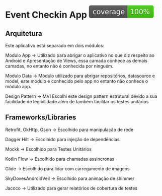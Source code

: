 # Event Checkin App    ![Cobertura de Testes](.github/badges/jacoco.svg) 

## Arquitetura
Este aplicativo está separado em dois módulos:

Modulo App -> Utilizado para abrigar o aplicativo no que diz respeito ao Android e Apresentação de Views, essa camada conhece as demais camadas, no entanto não é conhecida por ninguém.

Modulo Data -> Módulo utilizado para abrigar repositórios, datasource e model, este módulo é conhecido pelo app no entanto não conhece o módulo app.

Design Pattern -> MVI
Escolhi este design pattern estrutural devido a sua facilidade de legibilidade além de também facilitar os testes unitários

## Frameworks/Libraries
Retrofit, OkHttp, Gson -> Escolhido para manipulação de rede 

Dagger Hilt -> Escolhido para injeção de dependências

Mockk -> Escolhido para Testes Unitários

Kotlin Flow -> Escolhido para chamadas assincronas

Glide -> Escolhido para lidar com carregamento de imagens

SkyDovesAndroidVeil -> Escolhido para animação de shimmer 

Jacoco -> Utilizado para gerar relatórios de cobertura de testes
